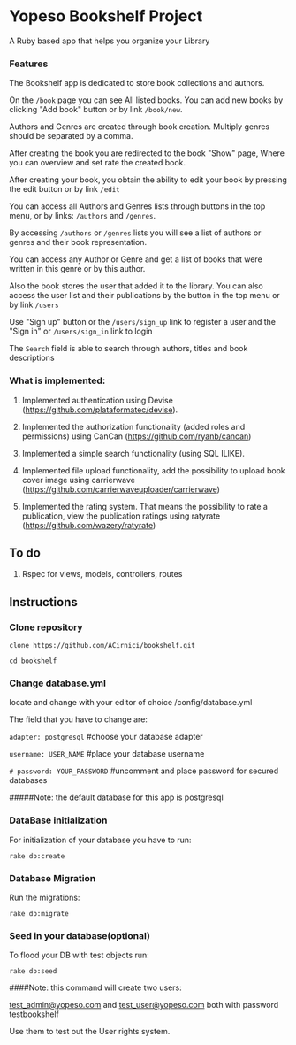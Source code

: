 # **Yopeso Bookshelf Project**

A Ruby based app that helps you organize your Library

### Features

The Bookshelf app is dedicated to store book collections and authors.

On the ``/book`` page you can see All listed books. You can add new books by clicking "Add book" button or by link ``/book/new``.

Authors and Genres are created through book creation. Multiply genres should be separated by a comma.

After creating the book you are redirected to the book "Show" page, Where you can overview and set rate the created book.

After creating your book, you obtain the ability to edit your book by pressing the edit button or by link ``/edit``
 
You can access all Authors and Genres lists through buttons in the top menu, or by links: ``/authors`` and ``/genres``.

By accessing ``/authors`` or ``/genres`` lists you will see a list of authors or genres and their book representation.

You can access any Author or Genre and get a list of books that were written in this genre or by this author.

Also the book stores the user that added it to the library. You can also access the user list and their publications by the button in the top menu or by link ``/users``

Use "Sign up" button or the ``/users/sign_up`` link to register a user and the "Sign in" or ``/users/sign_in`` link to login

The ``Search`` field is able to search through authors, titles and book descriptions

### What is implemented:

1. Implemented authentication using Devise (https://github.com/plataformatec/devise).

2. Implemented the authorization functionality (added roles and permissions) using CanCan (https://github.com/ryanb/cancan)

3. Implemented a simple search functionality (using SQL ILIKE).

4. Implemented file upload functionality, add the possibility to upload book cover image using carrierwave (https://github.com/carrierwaveuploader/carrierwave)

5. Implemented the rating system. That means the possibility to rate a publication, view the publication ratings using ratyrate (https://github.com/wazery/ratyrate)

## To do
1. Rspec for views, models, controllers, routes

## Instructions

### Clone repository 

```git
clone https://github.com/ACirnici/bookshelf.git
```

```cd bookshelf```

### Change database.yml

locate and change with your editor of choice /config/database.yml

The field that you have to change are: 

```adapter: postgresql```        #choose your database adapter

```username: USER_NAME```        #place your database username

```# password: YOUR_PASSWORD```   #uncomment and place password for secured databases

#####Note: the default database for this app is postgresql

### DataBase initialization

For initialization of your database you have to run:

```rake db:create```

### Database Migration

Run the migrations:
```
rake db:migrate
```

### Seed in your database(optional)

To flood your DB with test objects run: 

```
rake db:seed
```

####Note: this command will create two users: 

test_admin@yopeso.com and test_user@yopeso.com both with password testbookshelf

Use them to test out the User rights system.